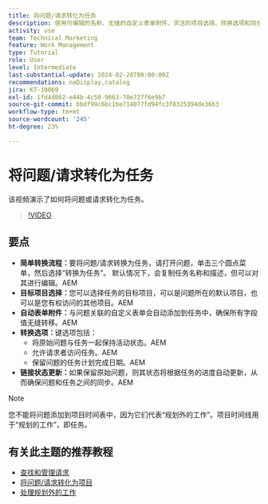 ```yaml
---
title: 将问题/请求转化为任务
description: 使用可编辑的名称、无缝的自定义表单附件、灵活的项目选择、转换选项和同步的状态更新，轻松地将问题转换为Workfront中的任务，以简化工作流。
activity: use
team: Technical Marketing
feature: Work Management
type: Tutorial
role: User
level: Intermediate
last-substantial-update: 2024-02-28T00:00:00Z
recommendations: noDisplay,catalog
jira: KT-10069
exl-id: 1fd4d862-e44b-4c50-9663-70e727f6e9b7
source-git-commit: bbdf99c6bc1be714077fd94fc3f8325394de36b3
workflow-type: tm+mt
source-wordcount: '245'
ht-degree: 23%

---
```


# 将问题/请求转化为任务

该视频演示了如何将问题或请求转化为任务。

>[!VIDEO](https://video.tv.adobe.com/v/3445440/?quality=12&learn=on&enablevpops=1&captions=chi_hans)

## 要点

* **简单转换流程：**&#x200B;要将问题/请求转换为任务，请打开问题，单击三个圆点菜单，然后选择“转换为任务”&#x200B;。 默认情况下，会复制任务名称和描述，但可以对其进行编辑。&#x200B;AEM
* **目标项目选择：**&#x200B;您可以选择任务的目标项目，可以是问题所在的默认项目，也可以是您有权访问的其他项目。&#x200B;AEM
* **自动表单附件：**&#x200B;与问题关联的自定义表单会自动添加到任务中，确保所有字段值无缝转移。&#x200B;AEM
* **转换选项：**&#x200B;键选项包括：
   * 将原始问题与任务一起保持活动状态。&#x200B;AEM
   * 允许请求者访问任务。&#x200B;AEM
   * 保留问题的任务计划完成日期。&#x200B;AEM
* **链接状态更新：**&#x200B;如果保留原始问题，则其状态将根据任务的进度自动更新，从而确保问题和任务之间的同步。&#x200B;AEM


>[!NOTE]
>
>您不能将问题添加到项目时间表中，因为它们代表“规划外的工作”。项目时间线用于“规划的工作”，即任务。

## 有关此主题的推荐教程

* [查找和管理请求](/help/manage-work/issues-requests/find-requests.md)
* [将问题/请求转化为项目](/help/manage-work/issues-requests/create-a-project-from-a-request.md)
* [处理规划外的工作](/help/manage-work/issues-requests/handle-unplanned-work.md)

